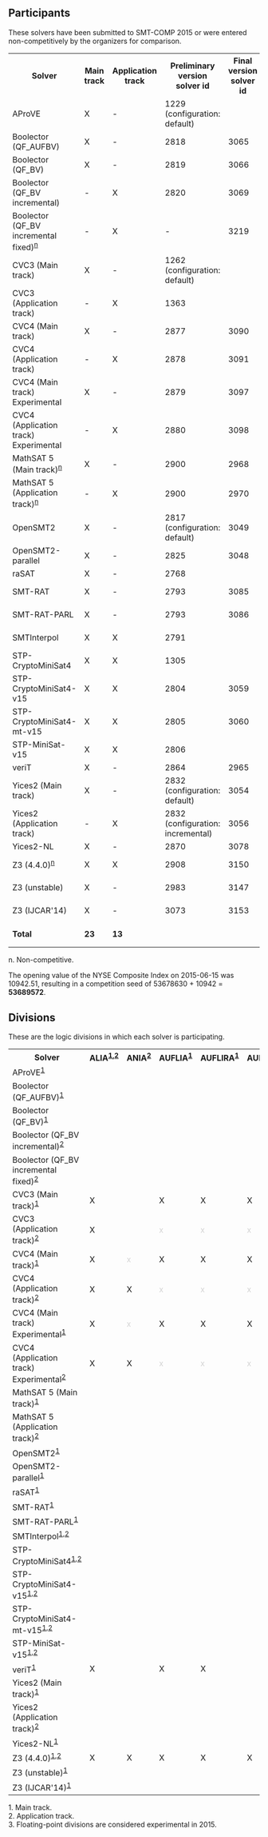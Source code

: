 ## Participants

<p>These solvers have been submitted to SMT-COMP 2015 or were entered
  non-competitively by the organizers for comparison.</p>

<table>
<tr class="center">
  <th>Solver</th>
  <th>Main track</th>
  <th>Application track</th>
  <th>Preliminary version solver id</th>
  <th>Final version solver id</th>
  <th>Seed</th>
  <th>System description</th>
  <th>Contact(s)</th>
</tr>
<tr>
  <td>AProVE</td>
  <td>X</td>
  <td>-</td>
  <td>1229 (configuration: default)</td>
  <td></td>
  <td>127956425</td>
  <td><a href="systemDescriptions/AProVE.pdf">AProVE</a></td>
  <td>Carsten Fuhs (<a href="mailto:c.fuhs@cs.ucl.ac.uk">c.fuhs@cs.ucl.ac.uk</a>)</td>
</tr>
<tr>
  <td>Boolector (QF_AUFBV)</td>
  <td>X</td>
  <td>-</td>
  <td>2818</td>
  <td>3065</td>
  <td>42</td>
  <td><a href="systemDescriptions/Boolector.pdf">Boolector</a></td>
  <td>Mathias Preiner (<a href="mailto:mathias.preiner@jku.at">mathias.preiner@jku.at</a>)</td>
</tr>
<tr>
  <td>Boolector (QF_BV)</td>
  <td>X</td>
  <td>-</td>
  <td>2819</td>
  <td>3066</td>
  <td>42</td>
  <td><a href="systemDescriptions/Boolector.pdf">Boolector</a></td>
  <td>Mathias Preiner (<a href="mailto:mathias.preiner@jku.at">mathias.preiner@jku.at</a>)</td>
</tr>
<tr>
  <td>Boolector (QF_BV incremental)</td>
  <td>-</td>
  <td>X</td>
  <td>2820</td>
  <td>3069</td>
  <td>42</td>
  <td><a href="systemDescriptions/Boolector.pdf">Boolector</a></td>
  <td>Mathias Preiner (<a href="mailto:mathias.preiner@jku.at">mathias.preiner@jku.at</a>)</td>
</tr>
<tr>
  <td>Boolector (QF_BV incremental fixed)<sup><a href="#fnn">n</a></sup></td>
  <td>-</td>
  <td>X</td>
  <td>-</td>
  <td>3219</td>
  <td>-</td>
  <td><a href="systemDescriptions/Boolector.pdf">Boolector</a></td>
  <td>Mathias Preiner (<a href="mailto:mathias.preiner@jku.at">mathias.preiner@jku.at</a>)</td>
</tr>
<tr>
  <td>CVC3 (Main track)</td>
  <td>X</td>
  <td>-</td>
  <td>1262 (configuration: default)</td>
  <td></td>
  <td>33333</td>
  <td><a href="systemDescriptions/CVC3.pdf">CVC3</a></td>
  <td>Kshitij Bansal (<a href="mailto:kshitij@cs.nyu.edu">kshitij@cs.nyu.edu</a>)</td>
</tr>
<tr>
  <td>CVC3 (Application track)</td>
  <td>-</td>
  <td>X</td>
  <td>1363</td>
  <td></td>
  <td>33333</td>
  <td><a href="systemDescriptions/CVC3.pdf">CVC3</a></td>
  <td>Kshitij Bansal (<a href="mailto:kshitij@cs.nyu.edu">kshitij@cs.nyu.edu</a>)</td>
</tr>
<tr>
  <td>CVC4 (Main track)</td>
  <td>X</td>
  <td>-</td>
  <td>2877</td>
  <td>3090</td>
  <td>44444</td>
  <td><a href="systemDescriptions/CVC4.pdf">CVC4</a></td>
  <td>Kshitij Bansal (<a href="mailto:kshitij@cs.nyu.edu">kshitij@cs.nyu.edu</a>)</td>
</tr>
<tr>
  <td>CVC4 (Application track)</td>
  <td>-</td>
  <td>X</td>
  <td>2878</td>
  <td>3091</td>
  <td>44444</td>
  <td><a href="systemDescriptions/CVC4.pdf">CVC4</a></td>
  <td>Kshitij Bansal (<a href="mailto:kshitij@cs.nyu.edu">kshitij@cs.nyu.edu</a>)</td>
</tr>
<tr>
  <td>CVC4 (Main track) Experimental</td>
  <td>X</td>
  <td>-</td>
  <td>2879</td>
  <td>3097</td>
  <td>44444</td>
  <td><a href="systemDescriptions/CVC4.pdf">CVC4</a></td>
  <td>Kshitij Bansal (<a href="mailto:kshitij@cs.nyu.edu">kshitij@cs.nyu.edu</a>)</td>
</tr>
<tr>
  <td>CVC4 (Application track) Experimental</td>
  <td>-</td>
  <td>X</td>
  <td>2880</td>
  <td>3098</td>
  <td>44444</td>
  <td><a href="systemDescriptions/CVC4.pdf">CVC4</a></td>
  <td>Kshitij Bansal (<a href="mailto:kshitij@cs.nyu.edu">kshitij@cs.nyu.edu</a>)</td>
</tr>
<tr>
  <td>MathSAT 5 (Main track)<sup><a href="#fnn">n</a></sup></td>
  <td>X</td>
  <td>-</td>
  <td>2900</td>
  <td>2968</td>
  <td>-</td>
  <td></td>
  <td><a href="http://mathsat.fbk.eu/download.php?file=mathsat-5.3.6-linux-x86_64.tar.gz">http://mathsat.fbk.eu/download.php?file=mathsat-5.3.6-linux-x86_64.tar.gz</a></td>
</tr>
<tr>
  <td>MathSAT 5 (Application track)<sup><a href="#fnn">n</a></sup></td>
  <td>-</td>
  <td>X</td>
  <td>2900</td>
  <td>2970</td>
  <td>-</td>
  <td></td>
  <td><a href="http://mathsat.fbk.eu/download.php?file=mathsat-5.3.6-linux-x86_64.tar.gz">http://mathsat.fbk.eu/download.php?file=mathsat-5.3.6-linux-x86_64.tar.gz</a></td>
</tr>
<tr>
  <td>OpenSMT2</td>
  <td>X</td>
  <td>-</td>
  <td>2817 (configuration: default)</td>
  <td>3049</td>
  <td>2817</td>
  <td></td>
  <td>Matteo Marescotti (<a href="mailto:matteseo@gmail.com">matteseo@gmail.com</a>)</td>
</tr>
<tr>
  <td>OpenSMT2-parallel</td>
  <td>X</td>
  <td>-</td>
  <td>2825</td>
  <td>3048</td>
  <td>2825</td>
  <td></td>
  <td>Matteo Marescotti (<a href="mailto:matteseo@gmail.com">matteseo@gmail.com</a>)</td>
</tr>
<tr>
  <td>raSAT</td>
  <td>X</td>
  <td>-</td>
  <td>2768</td>
  <td></td>
  <td>889</td>
  <td><a href="systemDescriptions/raSAT.pdf">raSAT</a></td>
  <td>Tung Vu Xuan (<a href="mailto:tungvx@jaist.ac.jp">tungvx@jaist.ac.jp</a>)</td>
</tr>
<tr>
  <td>SMT-RAT</td>
  <td>X</td>
  <td>-</td>
  <td>2793</td>
  <td>3085</td>
  <td>0</td>
  <td><a href="systemDescriptions/SMT-RAT.pdf">SMT-RAT</a></td>
  <td>Florian Corzilius (<a href="mailto:corzilius@informatik.rwth-aachen.de">corzilius@informatik.rwth-aachen.de</a>)</td>
</tr>
<tr>
  <td>SMT-RAT-PARL</td>
  <td>X</td>
  <td>-</td>
  <td>2793</td>
  <td>3086</td>
  <td>0</td>
  <td><a href="systemDescriptions/SMT-RAT.pdf">SMT-RAT</a></td>
  <td>Florian Corzilius (<a href="mailto:corzilius@informatik.rwth-aachen.de">corzilius@informatik.rwth-aachen.de</a>)</td>
</tr>
<tr>
  <td>SMTInterpol</td>
  <td>X</td>
  <td>X</td>
  <td>2791</td>
  <td></td>
  <td>2072868739</td>
  <td><a href="systemDescriptions/SMTInterpol.pdf">SMTInterpol</a></td>
  <td>J&uuml;rgen Christ (<a href="mailto:christj@informatik.uni-freiburg.de">christj@informatik.uni-freiburg.de</a>)</td>
</tr>
<tr>
  <td>STP-CryptoMiniSat4</td>
  <td>X</td>
  <td>X</td>
  <td>1305</td>
  <td></td>
  <td>0</td>
  <td><a href="systemDescriptions/STP.pdf">STP</a></td>
  <td>Mate Soos (<a href="mailto:soos.mate@gmail.com">soos.mate@gmail.com</a>)</td>
</tr>
<tr>
  <td>STP-CryptoMiniSat4-v15</td>
  <td>X</td>
  <td>X</td>
  <td>2804</td>
  <td>3059</td>
  <td>0</td>
  <td><a href="systemDescriptions/STP.pdf">STP</a></td>
  <td>Mate Soos (<a href="mailto:soos.mate@gmail.com">soos.mate@gmail.com</a>)</td>
</tr>
<tr>
  <td>STP-CryptoMiniSat4-mt-v15</td>
  <td>X</td>
  <td>X</td>
  <td>2805</td>
  <td>3060</td>
  <td>0</td>
  <td><a href="systemDescriptions/STP.pdf">STP</a></td>
  <td>Mate Soos (<a href="mailto:soos.mate@gmail.com">soos.mate@gmail.com</a>)</td>
</tr>
<tr>
  <td>STP-MiniSat-v15</td>
  <td>X</td>
  <td>X</td>
  <td>2806</td>
  <td></td>
  <td>0</td>
  <td><a href="systemDescriptions/STP.pdf">STP</a></td>
  <td>Mate Soos (<a href="mailto:soos.mate@gmail.com">soos.mate@gmail.com</a>)</td>
</tr>
<tr>
  <td>veriT</td>
  <td>X</td>
  <td>-</td>
  <td>2864</td>
  <td>2965</td>
  <td>5459</td>
  <td><a href="systemDescriptions/veriT.pdf">veriT</a></td>
  <td>David D&eacute;harbe (<a href="mailto:david@dimap.ufrn.br">david@dimap.ufrn.br</a>)</td>
</tr>
<tr>
  <td>Yices2 (Main track)</td>
  <td>X</td>
  <td>-</td>
  <td>2832 (configuration: default)</td>
  <td>3054</td>
  <td>40278</td>
  <td></td>
  <td>Bruno Dutertre (<a href="mailto:bruno.dutertre@sri.com">bruno.dutertre@sri.com</a>)</td>
</tr>
<tr>
  <td>Yices2 (Application track)</td>
  <td>-</td>
  <td>X</td>
  <td>2832 (configuration: incremental)</td>
  <td>3056</td>
  <td>40278</td>
  <td></td>
  <td>Bruno Dutertre (<a href="mailto:bruno.dutertre@sri.com">bruno.dutertre@sri.com</a>)</td>
</tr>
<tr>
  <td>Yices2-NL</td>
  <td>X</td>
  <td>-</td>
  <td>2870</td>
  <td>3078</td>
  <td>0</td>
  <td></td>
  <td>Dejan Jovanovi&#263; (<a href="mailto:dejan.jovanovic@sri.com">dejan.jovanovic@sri.com</a>)</td>
</tr>
<tr>
  <td>Z3 (4.4.0)<sup><a href="#fnn">n</a></sup></td>
  <td>X</td>
  <td>X</td>
  <td>2908</td>
  <td>3150</td>
  <td>-</td>
  <td></td>
  <td><a href="https://github.com/Z3Prover/z3/archive/z3-4.4.0.tar.gz">https://github.com/Z3Prover/z3/archive/z3-4.4.0.tar.gz</a></td>
</tr>
<tr>
  <td>Z3 (unstable)</td>
  <td>X</td>
  <td>-</td>
  <td>2983</td>
  <td>3147</td>
  <td>0</td>
  <td></td>
  <td>Christoph Wintersteiger (<a href="mailto:cwinter@microsoft.com">cwinter@microsoft.com</a>)</td>
</tr>
<tr>
  <td>Z3 (IJCAR'14)</td>
  <td>X</td>
  <td>-</td>
  <td>3073</td>
  <td>3153</td>
  <td>0</td>
  <td></td>
  <td>Aleksandar Zeljic (<a href="mailto:aleksandar.zeljic@it.uu.se">aleksandar.zeljic@it.uu.se</a>)</td>
</tr>
<tr>
  <td><b>Total</b></td>
  <td><b>23</b></td>
  <td><b>13</b></td>
  <td></td>
  <td></td>
  <td><b>53678630</b> (mod 2<sup>30</sup>)</td>
  <td></td>
  <td></td>
</tr>
</table>

<p>
  <span id="fnn">
    n. Non-competitive.
  </span>
</p>

<p>The opening value of the NYSE Composite Index on 2015-06-15 was 10942.51, resulting in a competition seed of 53678630 + 10942 = <b>53689572</b>.</p>

<h2>Divisions</h2>

<p>These are the logic divisions in which each solver is participating.</p>

<table>
<tr class="center">
  <th>Solver</th>
  <th>ALIA<sup><a href="#fn1">1</a>,<a href="#fn2">2</a></sup></th>
  <th>ANIA<sup><a href="#fn2">2</a></sup></th>
  <th>AUFLIA<sup><a href="#fn1">1</a></sup></th>
  <th>AUFLIRA<sup><a href="#fn1">1</a></sup></th>
  <th>AUFNIRA<sup><a href="#fn1">1</a></sup></th>
  <th>BV<sup><a href="#fn1">1</a></sup></th>
  <th>LIA<sup><a href="#fn1">1</a>,<a href="#fn2">2</a></sup></th>
  <th>LRA<sup><a href="#fn1">1</a></sup></th>
  <th>NIA<sup><a href="#fn1">1</a></sup></th>
  <th>NRA<sup><a href="#fn1">1</a></sup></th>     <!-- 10 -->
  <th>QF_ABV<sup><a href="#fn1">1</a></sup></th>
  <th>QF_ALIA<sup><a href="#fn1">1</a>,<a href="#fn2">2</a></sup></th>
  <th>QF_ANIA<sup><a href="#fn1">1</a>,<a href="#fn2">2</a></sup></th>
  <th>QF_AUFBV<sup><a href="#fn1">1</a></sup></th>
  <th>QF_AUFLIA<sup><a href="#fn1">1</a>,<a href="#fn2">2</a></sup></th>
  <th>QF_AUFNIA<sup><a href="#fn1">1</a></sup></th>
  <th>QF_AX<sup><a href="#fn1">1</a></sup></th>
  <th>QF_BV<sup><a href="#fn1">1</a>,<a href="#fn2">2</a></sup></th>
  <th>QF_BVFP<sup><a href="#fn1">1</a>,<a href="#fn3">3</a></sup></th>
  <th>QF_FP<sup><a href="#fn1">1</a>,<a href="#fn3">3</a></sup></th>     <!-- 20 -->
  <th>QF_IDL<sup><a href="#fn1">1</a></sup></th>
  <th>QF_LIA<sup><a href="#fn1">1</a>,<a href="#fn2">2</a></sup></th>
  <th>QF_LIRA<sup><a href="#fn1">1</a></sup></th>
  <th>QF_LRA<sup><a href="#fn1">1</a>,<a href="#fn2">2</a></sup></th>
  <th>QF_NIA<sup><a href="#fn1">1</a>,<a href="#fn2">2</a></sup></th>
  <th>QF_NIRA<sup><a href="#fn1">1</a></sup></th>
  <th>QF_NRA<sup><a href="#fn1">1</a></sup></th>
  <th>QF_RDL<sup><a href="#fn1">1</a></sup></th>
  <th>QF_UF<sup><a href="#fn1">1</a></sup></th>
  <th>QF_UFBV<sup><a href="#fn1">1</a></sup></th>     <!-- 30 -->
  <th>QF_UFIDL<sup><a href="#fn1">1</a></sup></th>
  <th>QF_UFLIA<sup><a href="#fn1">1</a>,<a href="#fn2">2</a></sup></th>
  <th>QF_UFLRA<sup><a href="#fn1">1</a>,<a href="#fn2">2</a></sup></th>
  <th>QF_UFNIA<sup><a href="#fn1">1</a>,<a href="#fn2">2</a></sup></th>
  <th>QF_UFNRA<sup><a href="#fn1">1</a></sup></th>
  <th>UF<sup><a href="#fn1">1</a></sup></th>
  <th>UFBV<sup><a href="#fn1">1</a></sup></th>
  <th>UFIDL<sup><a href="#fn1">1</a></sup></th>
  <th>UFLIA<sup><a href="#fn1">1</a></sup></th>
  <th>UFLRA<sup><a href="#fn1">1</a>,<a href="#fn2">2</a></sup></th>     <!-- 40 -->
  <th>UFNIA<sup><a href="#fn1">1</a></sup></th>
</tr>
<tr>
  <td class="center">AProVE<sup><a href="#fn1">1</a></sup></td>
  <td></td> <td></td> <td></td> <td></td> <td></td> <td></td> <td></td> <td></td> <td></td> <td></td> <td></td> <td></td> <td></td> <td></td> <td></td> <td></td> <td></td> <td></td> <td></td> <td></td> <td></td> <td></td> <td></td> <td></td> <td>X</td> <td></td> <td></td> <td></td> <td></td> <td></td> <td></td> <td></td> <td></td> <td></td> <td></td> <td></td> <td></td> <td></td> <td></td> <td></td> <td></td>
</tr>
<tr>
  <td class="center">Boolector (QF_AUFBV)<sup><a href="#fn1">1</a></sup></td>
  <td></td> <td></td> <td></td> <td></td> <td></td> <td></td> <td></td> <td></td> <td></td> <td></td> <td>X</td> <td></td> <td></td> <td>X</td> <td></td> <td></td> <td></td> <td></td> <td></td> <td></td> <td></td> <td></td> <td></td> <td></td> <td></td> <td></td> <td></td> <td></td> <td></td> <td>X</td> <td></td> <td></td> <td></td> <td></td> <td></td> <td></td> <td></td> <td></td> <td></td> <td></td> <td></td>
</tr>
<tr>
  <td class="center">Boolector (QF_BV)<sup><a href="#fn1">1</a></sup></td>
  <td></td> <td></td> <td></td> <td></td> <td></td> <td></td> <td></td> <td></td> <td></td> <td></td> <td></td> <td></td> <td></td> <td></td> <td></td> <td></td> <td></td> <td>X</td> <td></td> <td></td> <td></td> <td></td> <td></td> <td></td> <td></td> <td></td> <td></td> <td></td> <td></td> <td></td> <td></td> <td></td> <td></td> <td></td> <td></td> <td></td> <td></td> <td></td> <td></td> <td></td> <td></td>
</tr>
<tr>
  <td class="center">Boolector (QF_BV incremental)<sup><a href="#fn2">2</a></sup></td>
  <td></td> <td></td> <td></td> <td></td> <td></td> <td></td> <td></td> <td></td> <td></td> <td></td> <td></td> <td></td> <td></td> <td></td> <td></td> <td></td> <td></td> <td>X</td> <td></td> <td></td> <td></td> <td></td> <td></td> <td></td> <td></td> <td></td> <td></td> <td></td> <td></td> <td></td> <td></td> <td></td> <td></td> <td></td> <td></td> <td></td> <td></td> <td></td> <td></td> <td></td> <td></td>
</tr>
<tr>
  <td class="center">Boolector (QF_BV incremental fixed)<sup><a href="#fn2">2</a></sup></td>
  <td></td> <td></td> <td></td> <td></td> <td></td> <td></td> <td></td> <td></td> <td></td> <td></td> <td></td> <td></td> <td></td> <td></td> <td></td> <td></td> <td></td> <td>X</td> <td></td> <td></td> <td></td> <td></td> <td></td> <td></td> <td></td> <td></td> <td></td> <td></td> <td></td> <td></td> <td></td> <td></td> <td></td> <td></td> <td></td> <td></td> <td></td> <td></td> <td></td> <td></td> <td></td>
</tr>
<tr>
  <td class="center">CVC3 (Main track)<sup><a href="#fn1">1</a></sup></td>
  <td>X</td> <td></td> <td>X</td> <td>X</td> <td>X</td> <td>X</td> <td>X</td> <td>X</td> <td>X</td> <td>X</td> <td></td> <td></td> <td></td> <td></td> <td></td> <td></td> <td></td> <td></td> <td></td> <td></td> <td></td> <td></td> <td></td> <td></td> <td>X</td> <td></td> <td>X</td> <td></td> <td></td> <td></td> <td></td> <td></td> <td></td> <td>X</td> <td>X</td> <td>X</td> <td>X</td> <td>X</td> <td>X</td> <td>X</td> <td>X</td>
</tr>
<tr>
  <td class="center">CVC3 (Application track)<sup><a href="#fn2">2</a></sup></td>
  <td>X</td> <td></td> <td style="color:LightGray">x</td> <td style="color:LightGray">x</td> <td style="color:LightGray">x</td> <td style="color:LightGray">x</td> <td>X</td> <td style="color:LightGray">x</td> <td style="color:LightGray">x</td> <td style="color:LightGray">x</td> <td></td> <td></td> <td></td> <td></td> <td></td> <td></td> <td></td> <td></td> <td></td> <td></td> <td></td> <td></td> <td></td> <td></td> <td>X</td> <td></td> <td style="color:LightGray">x</td> <td></td> <td></td> <td></td> <td></td> <td></td> <td></td> <td>X</td> <td style="color:LightGray">x</td> <td style="color:LightGray">x</td> <td style="color:LightGray">x</td> <td style="color:LightGray">x</td> <td style="color:LightGray">x</td> <td>X</td> <td style="color:LightGray">x</td>
</tr>
<tr>
  <td class="center">CVC4 (Main track)<sup><a href="#fn1">1</a></sup></td>
  <td>X</td> <td style="color:LightGray">x</td> <td>X</td> <td>X</td> <td>X</td> <td>X</td> <td>X</td> <td>X</td> <td>X</td> <td>X</td> <td>X</td> <td>X</td> <td>X</td> <td>X</td> <td>X</td> <td>X</td> <td>X</td> <td>X</td> <td></td> <td></td> <td>X</td> <td>X</td> <td>X</td> <td>X</td> <td>X</td> <td>X</td> <td>X</td> <td>X</td> <td>X</td> <td>X</td> <td>X</td> <td>X</td> <td>X</td> <td>X</td> <td>X</td> <td>X</td> <td>X</td> <td>X</td> <td>X</td> <td>X</td> <td>X</td>
</tr>
<tr>
  <td class="center">CVC4 (Application track)<sup><a href="#fn2">2</a></sup></td>
  <td>X</td> <td>X</td> <td style="color:LightGray">x</td> <td style="color:LightGray">x</td> <td style="color:LightGray">x</td> <td style="color:LightGray">x</td> <td>X</td> <td style="color:LightGray">x</td> <td style="color:LightGray">x</td> <td style="color:LightGray">x</td> <td style="color:LightGray">x</td> <td>X</td> <td>X</td> <td style="color:LightGray">x</td> <td>X</td> <td style="color:LightGray">x</td> <td style="color:LightGray">x</td> <td>X</td> <td></td> <td></td> <td style="color:LightGray">x</td> <td>X</td> <td style="color:LightGray">x</td> <td>X</td> <td>X</td> <td style="color:LightGray">x</td> <td style="color:LightGray">x</td> <td style="color:LightGray">x</td> <td style="color:LightGray">x</td> <td style="color:LightGray">x</td> <td style="color:LightGray">x</td> <td>X</td> <td>X</td> <td>X</td> <td style="color:LightGray">x</td> <td style="color:LightGray">x</td> <td style="color:LightGray">x</td> <td style="color:LightGray">x</td> <td style="color:LightGray">x</td> <td>X</td> <td style="color:LightGray">x</td>
</tr>
<tr>
  <td class="center">CVC4 (Main track) Experimental<sup><a href="#fn1">1</a></sup></td>
  <td>X</td> <td style="color:LightGray">x</td> <td>X</td> <td>X</td> <td>X</td> <td>X</td> <td>X</td> <td>X</td> <td>X</td> <td>X</td> <td>X</td> <td>X</td> <td>X</td> <td>X</td> <td>X</td> <td>X</td> <td>X</td> <td>X</td> <td></td> <td></td> <td>X</td> <td>X</td> <td>X</td> <td>X</td> <td>X</td> <td>X</td> <td>X</td> <td>X</td> <td>X</td> <td>X</td> <td>X</td> <td>X</td> <td>X</td> <td>X</td> <td>X</td> <td>X</td> <td>X</td> <td>X</td> <td>X</td> <td>X</td> <td>X</td>
</tr>
<tr>
  <td class="center">CVC4 (Application track) Experimental<sup><a href="#fn2">2</a></sup></td>
  <td>X</td> <td>X</td> <td style="color:LightGray">x</td> <td style="color:LightGray">x</td> <td style="color:LightGray">x</td> <td style="color:LightGray">x</td> <td>X</td> <td style="color:LightGray">x</td> <td style="color:LightGray">x</td> <td style="color:LightGray">x</td> <td style="color:LightGray">x</td> <td>X</td> <td>X</td> <td style="color:LightGray">x</td> <td>X</td> <td style="color:LightGray">x</td> <td style="color:LightGray">x</td> <td>X</td> <td></td> <td></td> <td style="color:LightGray">x</td> <td>X</td> <td style="color:LightGray">x</td> <td>X</td> <td>X</td> <td style="color:LightGray">x</td> <td style="color:LightGray">x</td> <td style="color:LightGray">x</td> <td style="color:LightGray">x</td> <td style="color:LightGray">x</td> <td style="color:LightGray">x</td> <td>X</td> <td>X</td> <td>X</td> <td style="color:LightGray">x</td> <td style="color:LightGray">x</td> <td style="color:LightGray">x</td> <td style="color:LightGray">x</td> <td style="color:LightGray">x</td> <td>X</td> <td style="color:LightGray">x</td>
</tr>
<tr>
  <td class="center">MathSAT 5 (Main track)<sup><a href="#fn1">1</a></sup></td>
  <td></td> <td></td> <td></td> <td></td> <td></td> <td></td> <td></td> <td></td> <td></td> <td></td> <td>X</td> <td>X</td> <td></td> <td>X</td> <td>X</td> <td></td> <td>X</td> <td>X</td> <td>X</td> <td>X</td> <td></td> <td>X</td> <td></td> <td>X</td> <td></td> <td></td> <td></td> <td></td> <td>X</td> <td>X</td> <td></td> <td>X</td> <td>X</td> <td></td> <td></td> <td></td> <td></td> <td></td> <td></td> <td></td> <td></td>
</tr>
<tr>
  <td class="center">MathSAT 5 (Application track)<sup><a href="#fn2">2</a></sup></td>
  <td></td> <td></td> <td></td> <td></td> <td></td> <td></td> <td></td> <td></td> <td></td> <td></td> <td style="color:LightGray">x</td> <td>X</td> <td></td> <td style="color:LightGray">x</td> <td>X</td> <td></td> <td style="color:LightGray">x</td> <td>X</td> <td style="color:LightGray">x</td> <td style="color:LightGray">x</td> <td></td> <td>X</td> <td></td> <td>X</td> <td></td> <td></td> <td></td> <td></td> <td style="color:LightGray">x</td> <td style="color:LightGray">x</td> <td></td> <td>X</td> <td>X</td> <td></td> <td></td> <td></td> <td></td> <td></td> <td></td> <td></td> <td></td>
</tr>
<tr>
  <td class="center">OpenSMT2<sup><a href="#fn1">1</a></sup></td>
  <td></td> <td></td> <td></td> <td></td> <td></td> <td></td> <td></td> <td></td> <td></td> <td></td> <td></td> <td></td> <td></td> <td></td> <td></td> <td></td> <td></td> <td></td> <td></td> <td></td> <td></td> <td></td> <td></td> <td></td> <td></td> <td></td> <td></td> <td></td> <td>X</td> <td></td> <td></td> <td></td> <td></td> <td></td> <td></td> <td></td> <td></td> <td></td> <td></td> <td></td> <td></td>
</tr>
<tr>
  <td class="center">OpenSMT2-parallel<sup><a href="#fn1">1</a></sup></td>
  <td></td> <td></td> <td></td> <td></td> <td></td> <td></td> <td></td> <td></td> <td></td> <td></td> <td></td> <td></td> <td></td> <td></td> <td></td> <td></td> <td></td> <td></td> <td></td> <td></td> <td></td> <td></td> <td></td> <td></td> <td></td> <td></td> <td></td> <td></td> <td>X</td> <td></td> <td></td> <td></td> <td></td> <td></td> <td></td> <td></td> <td></td> <td></td> <td></td> <td></td> <td></td>
</tr>
<tr>
  <td class="center">raSAT<sup><a href="#fn1">1</a></sup></td>
  <td></td> <td></td> <td></td> <td></td> <td></td> <td></td> <td></td> <td></td> <td></td> <td></td> <td></td> <td></td> <td></td> <td></td> <td></td> <td></td> <td></td> <td></td> <td></td> <td></td> <td></td> <td></td> <td></td> <td></td> <td>X</td> <td></td> <td>X</td> <td></td> <td></td> <td></td> <td></td> <td></td> <td></td> <td></td> <td></td> <td></td> <td></td> <td></td> <td></td> <td></td> <td></td>
</tr>
<tr>
  <td class="center">SMT-RAT<sup><a href="#fn1">1</a></sup></td>
  <td></td> <td></td> <td></td> <td></td> <td></td> <td></td> <td></td> <td></td> <td></td> <td></td> <td></td> <td></td> <td></td> <td></td> <td></td> <td></td> <td></td> <td>X</td> <td></td> <td></td> <td></td> <td>X</td> <td>X</td> <td>X</td> <td>X</td> <td>X</td> <td>X</td> <td></td> <td>X</td> <td></td> <td></td> <td></td> <td></td> <td></td> <td></td> <td></td> <td></td> <td></td> <td></td> <td></td> <td></td>
</tr>
<tr>
  <td class="center">SMT-RAT-PARL<sup><a href="#fn1">1</a></sup></td>
  <td></td> <td></td> <td></td> <td></td> <td></td> <td></td> <td></td> <td></td> <td></td> <td></td> <td></td> <td></td> <td></td> <td></td> <td></td> <td></td> <td></td> <td></td> <td></td> <td></td> <td></td> <td></td> <td></td> <td></td> <td>X</td> <td></td> <td></td> <td></td> <td></td> <td></td> <td></td> <td></td> <td></td> <td></td> <td></td> <td></td> <td></td> <td></td> <td></td> <td></td> <td></td>
</tr>
<tr>
  <td class="center">SMTInterpol<sup><a href="#fn1">1</a>,<a href="#fn2">2</a></sup></td>
  <td></td> <td></td> <td></td> <td></td> <td></td> <td></td> <td></td> <td></td> <td></td> <td></td> <td></td> <td>X</td> <td></td> <td></td> <td>X</td> <td></td> <td>X</td> <td></td> <td></td> <td></td> <td>X</td> <td>X</td> <td>X</td> <td>X</td> <td></td> <td></td> <td></td> <td>X</td> <td>X</td> <td></td> <td>X</td> <td>X</td> <td>X</td> <td></td> <td></td> <td></td> <td></td> <td></td> <td></td> <td></td> <td></td>
</tr>
<tr>
  <td class="center">STP-CryptoMiniSat4<sup><a href="#fn1">1</a>,<a href="#fn2">2</a></sup></td>
  <td></td> <td></td> <td></td> <td></td> <td></td> <td></td> <td></td> <td></td> <td></td> <td></td> <td></td> <td></td> <td></td> <td></td> <td></td> <td></td> <td></td> <td>X</td> <td></td> <td></td> <td></td> <td></td> <td></td> <td></td> <td></td> <td></td> <td></td> <td></td> <td></td> <td></td> <td></td> <td></td> <td></td> <td></td> <td></td> <td></td> <td></td> <td></td> <td></td> <td></td> <td></td>
</tr>
<tr>
  <td class="center">STP-CryptoMiniSat4-v15<sup><a href="#fn1">1</a>,<a href="#fn2">2</a></sup></td>
  <td></td> <td></td> <td></td> <td></td> <td></td> <td></td> <td></td> <td></td> <td></td> <td></td> <td></td> <td></td> <td></td> <td></td> <td></td> <td></td> <td></td> <td>X</td> <td></td> <td></td> <td></td> <td></td> <td></td> <td></td> <td></td> <td></td> <td></td> <td></td> <td></td> <td></td> <td></td> <td></td> <td></td> <td></td> <td></td> <td></td> <td></td> <td></td> <td></td> <td></td> <td></td>
</tr>
<tr>
  <td class="center">STP-CryptoMiniSat4-mt-v15<sup><a href="#fn1">1</a>,<a href="#fn2">2</a></sup></td>
  <td></td> <td></td> <td></td> <td></td> <td></td> <td></td> <td></td> <td></td> <td></td> <td></td> <td></td> <td></td> <td></td> <td></td> <td></td> <td></td> <td></td> <td>X</td> <td></td> <td></td> <td></td> <td></td> <td></td> <td></td> <td></td> <td></td> <td></td> <td></td> <td></td> <td></td> <td></td> <td></td> <td></td> <td></td> <td></td> <td></td> <td></td> <td></td> <td></td> <td></td> <td></td>
</tr>
<tr>
  <td class="center">STP-MiniSat-v15<sup><a href="#fn1">1</a>,<a href="#fn2">2</a></sup></td>
  <td></td> <td></td> <td></td> <td></td> <td></td> <td></td> <td></td> <td></td> <td></td> <td></td> <td></td> <td></td> <td></td> <td></td> <td></td> <td></td> <td></td> <td>X</td> <td></td> <td></td> <td></td> <td></td> <td></td> <td></td> <td></td> <td></td> <td></td> <td></td> <td></td> <td></td> <td></td> <td></td> <td></td> <td></td> <td></td> <td></td> <td></td> <td></td> <td></td> <td></td> <td></td>
</tr>
<tr>
  <td class="center">veriT<sup><a href="#fn1">1</a></sup></td>
  <td>X</td> <td></td> <td>X</td> <td>X</td> <td></td> <td></td> <td>X</td> <td>X</td> <td></td> <td></td> <td></td> <td>X</td> <td></td> <td></td> <td>X</td> <td></td> <td>X</td> <td></td> <td></td> <td></td> <td>X</td> <td>X</td> <td></td> <td>X</td> <td></td> <td></td> <td></td> <td>X</td> <td>X</td> <td></td> <td>X</td> <td>X</td> <td>X</td> <td></td> <td></td> <td>X</td> <td></td> <td>X</td> <td>X</td> <td>X</td> <td></td>
</tr>
<tr>
  <td class="center">Yices2 (Main track)<sup><a href="#fn1">1</a></sup></td>
  <td></td> <td></td> <td></td> <td></td> <td></td> <td></td> <td></td> <td></td> <td></td> <td></td> <td>X</td> <td>X</td> <td></td> <td>X</td> <td>X</td> <td></td> <td>X</td> <td>X</td> <td></td> <td></td> <td>X</td> <td>X</td> <td>X</td> <td>X</td> <td></td> <td></td> <td></td> <td>X</td> <td>X</td> <td>X</td> <td>X</td> <td>X</td> <td>X</td> <td></td> <td></td> <td></td> <td></td> <td></td> <td></td> <td></td> <td></td>
</tr>
<tr>
  <td class="center">Yices2 (Application track)<sup><a href="#fn2">2</a></sup></td>
  <td></td> <td></td> <td></td> <td></td> <td></td> <td></td> <td></td> <td></td> <td></td> <td></td> <td style="color:LightGray">x</td> <td>X</td> <td></td> <td style="color:LightGray">x</td> <td>X</td> <td></td> <td style="color:LightGray">x</td> <td>X</td> <td></td> <td></td> <td style="color:LightGray">x</td> <td>X</td> <td style="color:LightGray">x</td> <td>X</td> <td></td> <td></td> <td></td> <td style="color:LightGray">x</td> <td style="color:LightGray">x</td> <td style="color:LightGray">x</td> <td style="color:LightGray">x</td> <td>X</td> <td>X</td> <td></td> <td></td> <td></td> <td></td> <td></td> <td></td> <td></td> <td></td>
</tr>
<tr>
  <td class="center">Yices2-NL<sup><a href="#fn1">1</a></sup></td>
  <td></td> <td></td> <td></td> <td></td> <td></td> <td></td> <td></td> <td></td> <td></td> <td></td> <td></td> <td></td> <td></td> <td></td> <td></td> <td></td> <td></td> <td></td> <td></td> <td></td> <td></td> <td></td> <td></td> <td></td> <td></td> <td></td> <td>X</td> <td></td> <td></td> <td></td> <td></td> <td></td> <td></td> <td></td> <td></td> <td></td> <td></td> <td></td> <td></td> <td></td> <td></td>
</tr>
<tr>
  <td class="center">Z3 (4.4.0)<sup><a href="#fn1">1</a>,<a href="#fn2">2</a></sup></td>
  <td>X</td> <td>X</td> <td>X</td> <td>X</td> <td>X</td> <td>X</td> <td>X</td> <td>X</td> <td>X</td> <td>X</td> <td>X</td> <td>X</td> <td>X</td> <td>X</td> <td>X</td> <td>X</td> <td>X</td> <td>X</td> <td></td> <td></td> <td>X</td> <td>X</td> <td>X</td> <td>X</td> <td>X</td> <td>X</td> <td>X</td> <td>X</td> <td>X</td> <td>X</td> <td>X</td> <td>X</td> <td>X</td> <td>X</td> <td>X</td> <td>X</td> <td>X</td> <td>X</td> <td>X</td> <td>X</td> <td>X</td>
</tr>
<tr>
  <td class="center">Z3 (unstable)<sup><a href="#fn1">1</a></sup></td>
  <td></td> <td></td> <td></td> <td></td> <td></td> <td></td> <td></td> <td></td> <td></td> <td></td> <td></td> <td></td> <td></td> <td></td> <td></td> <td></td> <td></td> <td></td> <td>X</td> <td>X</td> <td></td> <td></td> <td></td> <td></td> <td></td> <td></td> <td></td> <td></td> <td></td> <td></td> <td></td> <td></td> <td></td> <td></td> <td></td> <td></td> <td></td> <td></td> <td></td> <td></td> <td></td>
</tr>
<tr>
  <td class="center">Z3 (IJCAR'14)<sup><a href="#fn1">1</a></sup></td>
  <td></td> <td></td> <td></td> <td></td> <td></td> <td></td> <td></td> <td></td> <td></td> <td></td> <td></td> <td></td> <td></td> <td></td> <td></td> <td></td> <td></td> <td></td> <td>X</td> <td>X</td> <td></td> <td></td> <td></td> <td></td> <td></td> <td></td> <td></td> <td></td> <td></td> <td></td> <td></td> <td></td> <td></td> <td></td> <td></td> <td></td> <td></td> <td></td> <td></td> <td></td> <td></td>
</tr>
</table>

<p>
  <span id="fn1">
    1. Main track.
  </span><br/>
  <span id="fn2">
    2. Application track.
  </span><br/>
  <span id="fn3">
    3. Floating-point divisions are considered experimental in 2015.
  </span>
</p>
